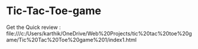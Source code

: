 # Tic-Tac-Toe-game

Get the Quick review : file:///c:/Users/karthik/OneDrive/Web%20Projects/tic%20tac%20toe%20game/Tic%20Tac%20Toe%20game%201/index1.html
